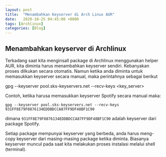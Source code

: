 ```yaml
---
layout: post
title:  "Menambahkan Keyserver di Arch Linux AUR"
date:   2020-10-25 04:45:00 +0800
tags: [Archlinux]
categories: [Blog]
---
```


## Menambahkan keyserver di Archlinux

Terkadang saat kita menginsall package di Archlinux menggunakan helper AUR, kita diminta harus menambahkan keyserver sendiri. Kebanyakan proses dilkukan secara otomatis. Namun ketika anda diminta untuk memasukkan keyserver secara manual, maka perintahnya sebagai berikut

gpg --keyserver pool.sks-keyservers.net --recv-keys <key_server>

Contoh, ketika harusa memasukkan keyserver Spotify secara manual maka:

```
gpg --keyserver pool.sks-keyservers.net --recv-keys 931FF8E79F0876134EDDBDCCA87FF9DF48BF1C90
```

dimana `931FF8E79F0876134EDDBDCCA87FF9DF48BF1C90` adalah keyserver dari package Spotify.

Setiap package mempunyai keyserver yang berbeda, anda harus meng-copy keyserver dari masing-masing package ketika diminta. Biasanya keyserver muncul pada saat kita melakukan proses instalasi melalui shell (terminal).

